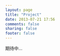 ```yaml
---
layout: page
title: "Project"
date: 2013-07-21 17:56
comments: false
sharing: false
footer: false
---
```

期待中...